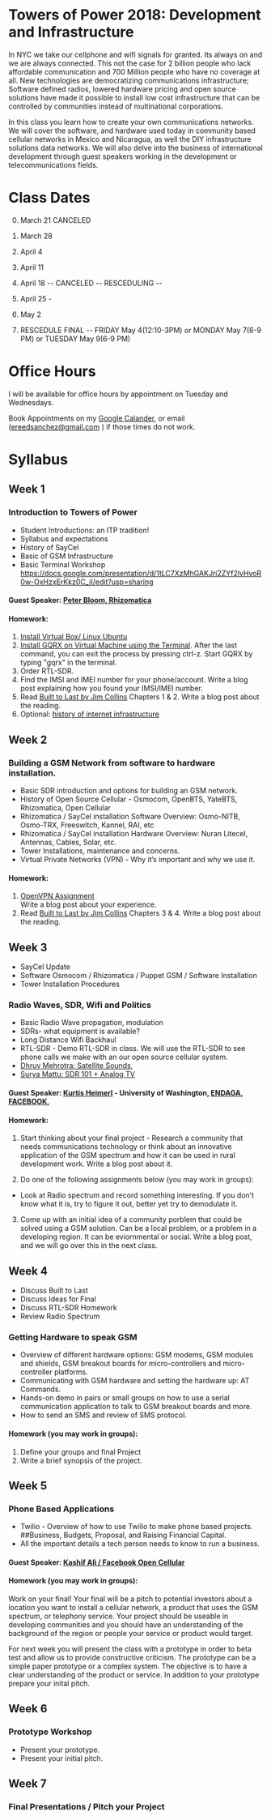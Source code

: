 # Towers of Power 2018: Development and Infrastructure

In NYC we take our cellphone and wifi signals for granted.  Its always on and we are always connected. This not the case for 2 billion people who lack affordable communication and 700 Million people who have no coverage at all.  New technologies are democratizing communications infrastructure; Software defined radios, lowered hardware pricing and open source solutions have made it possible to install low cost infrastructure that can be controlled by communities instead of multinational corporations.  

In this class you learn how to create your own communications networks. We will cover the software, and hardware used today in community based cellular networks in Mexico and Nicaragua, as well the DIY infrastructure solutions data networks. We will also delve into the business of international development through guest speakers working in the development or telecommunications fields.  


# Class Dates
  0. March 21 CANCELED
  
  1. March 28
  2. April 4 
  3. April 11
  4. April 18 -- CANCELED -- RESCEDULING --
  5. April 25 - 
  6. May 2
  7. RESCEDULE FINAL -- FRIDAY May 4(12:10-3PM) or MONDAY May 7(6-9 PM) or TUESDAY May 9(6-9 PM) 
  
  
# Office Hours
I will be available for office hours by appointment on Tuesday and Wednesdays.

Book Appointments on my [Google Calander](https://calendar.google.com/calendar/selfsched?sstoken=UUtrN2U2d1RsdDEwfGRlZmF1bHR8NjlhZTM2Y2NkM2U5MjU0OWM4ZDA5ODA0ZTg1YTdlMzI), or email (ereedsanchez@gmail.com ) if those times do not work.        


# Syllabus
## Week 1
### Introduction to Towers of Power
+ Student Introductions: an ITP tradition!
+ Syllabus and expectations
+ History of SayCel
+ Basic of GSM Infrastructure
+ Basic Terminal Workshop https://docs.google.com/presentation/d/1tLC7XzMhGAKJri2ZYf2lvHvoR0w-OxHzxErKkz0C_jI/edit?usp=sharing

#### Guest Speaker: [Peter Bloom, Rhizomatica](https://www.rhizomatica.org/)

#### Homework:  
1. [Install Virtual Box/ Linux Ubuntu](https://github.com/saycel/towers-of-power/blob/master/virtual-box/VirtualBox.md)
2. [Install GQRX on Virtual Machine using the Terminal](http://gqrx.dk/download/install-ubuntu). After the last command, you can exit the process by pressing ctrl-z. Start GQRX by typing "gqrx" in the terminal.  
3. Order RTL-SDR.  
4. Find the IMSI and IMEI number for your phone/account. Write a blog post explaining how you found your IMSI/IMEI number.  
5. Read [Built to Last by Jim Collins](https://www.amazon.com/Built-Last-Successful-Visionary-Essentials/dp/0060516402) Chapters 1 & 2. Write a blog post about the reading.  
6. Optional: [history of internet infrastructure](https://www.theatlantic.com/technology/archive/2015/11/how-railroad-history-shaped-internet-history/417414)


## Week 2 
### Building a GSM Network from software to hardware installation.
+ Basic SDR introduction and options for building an GSM network. 
+ History of Open Source Cellular - Osmocom, OpenBTS, YateBTS, Rhizomatica, Open Cellular   
+ Rhizomatica / SayCel installation Software Overview: Osmo-NITB, Osmo-TRX, Freeswitch, Kannel, RAI, etc
+ Rhizomatica / SayCel installation Hardware Overview: Nuran Litecel, Antennas, Cables, Solar, etc. 
+ Tower Installations, maintenance and concerns.  
+ Virtual Private Networks (VPN) - Why it’s important and why we use it. 

#### Homework:  
1. [OpenVPN Assignment](https://github.com/saycel/towers-of-power/blob/master/openvpn/open-vpn.md)   
Write a blog post about your experience. 
2. Read [Built to Last by Jim Collins](https://www.amazon.com/Built-Last-Successful-Visionary-Essentials/dp/0060516402) Chapters 3 & 4. Write a blog post about the reading.  


## Week 3 
+ SayCel Update
+ Software Osmocom / Rhizomatica / Puppet GSM / Software Installation
+ Tower Installation Procedures

### Radio Waves, SDR, Wifi and Politics
+ Basic Radio Wave propagation, modulation
+ SDRs- what equipment is available? 
+ Long Distance Wifi Backhaul
+ RTL-SDR - Demo RTL-SDR in class.  We will use the RTL-SDR to see phone calls we make with an our open source cellular system.  
+ [Dhruv Mehrotra: Satellite Sounds](http://satellite-sounds.dhruvmehrotra.info),
+ [Surya Mattu: SDR 101 + Analog TV](https://samatt.github.io/sdr-101)

#### Guest Speaker: [Kurtis Heimerl](https://www.engr.washington.edu/facresearch/newfaculty/2015/kurtis-heimerl) - University of Washington, [ENDAGA](https://www.endaga.com/), [FACEBOOK](https://code.facebook.com/posts/1754757044806180/introducing-opencellular-an-open-source-wireless-access-platform), 

#### Homework: 
1. Start thinking about your final project - Research a community that needs communications technology or think about an innovative application of the GSM spectrum and how it can be used in rural development work.   Write a blog post about it. 

2. Do one of the following assignments below (you may work in groups): 
+ Look at Radio spectrum and record something interesting. If you don’t know what it is, try to figure it out, better yet try to demodulate it.  

3. Come up with an initial idea of a community porblem that could be solved using a GSM solution. Can be a local problem, or a problem in a developing region.  It can be eviornmental or social.  Write a blog post, and we will go over this in the next class.  



## Week 4 
+ Discuss Built to Last 
+ Discuss Ideas for Final
+ Discuss RTL-SDR Homework
+ Review Radio Spectrum

### Getting Hardware to speak GSM
+ Overview of different hardware options: GSM modems, GSM modules and shields, GSM breakout boards for micro-controllers and micro-controller platforms.
+ Communicating with GSM hardware and setting the hardware up: AT Commands.
+ Hands-on demo in pairs or small groups on how to use a serial communication application to talk to GSM breakout boards and more.
+ How to send an SMS and review of SMS protocol.

#### Homework (you may work in groups):  
1. Define your groups and final Project
2. Write a brief synopsis of the project. 


## Week 5
### Phone Based Applications 
+ Twilio - Overview of how to use Twilio to make phone based projects.
##Business, Budgets, Proposal, and Raising Financial Capital.
+ All the important details a tech person needs to know to run a business.  

#### Guest Speaker: [Kashif Ali / Facebook Open Cellular](https://code.facebook.com/posts/1754757044806180/introducing-opencellular-an-open-source-wireless-access-platform)

#### Homework (you may work in groups):  
Work on your final!
Your final will be a pitch to potential investors about a location you want to install a cellular network, a product that uses the GSM spectrum, or telephony service.  Your project should be useable in developing communities and you should have an understanding of the background of the region or people your service or product would target. 

For next week you will present the class with a prototype in order to beta test and allow us to provide constructive criticism.
The prototype can be a simple paper prototype or a complex system. The objective is to have a clear understanding of the product or service. In addition to your prototype prepare your inital pitch.  


## Week 6
### Prototype Workshop
+ Present your prototype.  
+ Present your initial pitch.  


## Week 7
### Final Presentations / Pitch your Project
